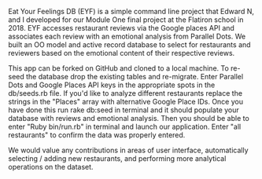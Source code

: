 
Eat Your Feelings DB (EYF) is a simple command line project that Edward N, and I developed for our Module One final project at the Flatiron school in 2018. EYF accesses restaurant reviews via the Google places API and associates each review with an emotional analysis from Parallel Dots. We built an OO model and active record database to select for restaurants and reviewers based on the emotional content of their respective reviews.

This app can be forked on GitHub and cloned to a local machine. To re-seed the database drop the existing tables and re-migrate. Enter Parallel Dots and Google Places API keys in the appropriate spots in the db/seeds.rb file. If you'd like to analyze different restaurants replace the strings in the "Places" array with alternative Google Place IDs. Once you have done this run rake db:seed in terminal and it should populate your database with reviews and emotional analysis. Then you should be able to enter "Ruby bin/run.rb" in terminal and launch our application. Enter "all restaurants" to confirm the data was properly entered.

We would value any contributions in areas of user interface, automatically selecting / adding new restaurants, and performing more analytical operations on the dataset.
